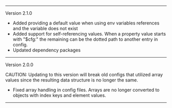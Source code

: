 ___
Version 2.1.0
* Added providing a default value when using env variables references and the variable does not exist
* Added support for self-referencing values. When a property value starts with "$cfg:" the remaining can
be the dotted path to another entry in config.
* Updated dependency packages
___
Version 2.0.0

CAUTION:  Updating to this version will break old configs that utilized array values since the resulting data structure is no longer the same.

* Fixed array handling in config files.  Arrays are no longer converted to objects with index keys and element values.
___